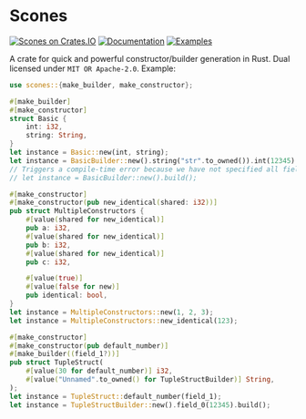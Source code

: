 # Scones

[![Scones on Crates.IO](https://img.shields.io/crates/v/scones)](https://crates.io/crates/scones)
[![Documentation](https://img.shields.io/badge/documentation-link-success)](https://docs.rs/scones)
[![Examples](https://img.shields.io/badge/examples-link-success)](https://docs.rs/scones_examples)

A crate for quick and powerful constructor/builder generation in Rust. Dual
licensed under `MIT OR Apache-2.0`. Example:

```rust
use scones::{make_builder, make_constructor};

#[make_builder]
#[make_constructor]
struct Basic {
    int: i32,
    string: String,
}
let instance = Basic::new(int, string);
let instance = BasicBuilder::new().string("str".to_owned()).int(12345).build();
// Triggers a compile-time error because we have not specified all fields yet:
// let instance = BasicBuilder::new().build();

#[make_constructor]
#[make_constructor(pub new_identical(shared: i32))]
pub struct MultipleConstructors {
    #[value(shared for new_identical)]
    pub a: i32,
    #[value(shared for new_identical)]
    pub b: i32,
    #[value(shared for new_identical)]
    pub c: i32,

    #[value(true)]
    #[value(false for new)]
    pub identical: bool,
}
let instance = MultipleConstructors::new(1, 2, 3);
let instance = MultipleConstructors::new_identical(123);

#[make_constructor]
#[make_constructor(pub default_number)]
#[make_builder((field_1?))]
pub struct TupleStruct(
    #[value(30 for default_number)] i32,
    #[value("Unnamed".to_owned() for TupleStructBuilder)] String,
);
let instance = TupleStruct::default_number(field_1);
let instance = TupleStructBuilder::new().field_0(12345).build();
```
